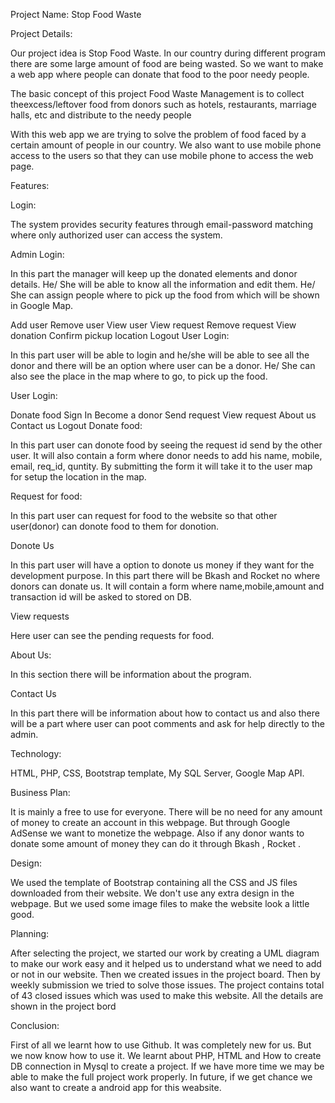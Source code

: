 Project Name: Stop Food Waste

Project Details:

Our project idea is Stop Food Waste. In our country during different program there are some large amount of food are being wasted. So we want to make a web app where people can donate that food to the poor needy people.

 The basic concept of this project  Food Waste Management is to collect theexcess/leftover food from donors such as hotels, restaurants, marriage halls, etc and distribute to  the  needy people

With this web app we are trying to solve the problem of food faced by a certain amount of people in our country. We also want to use mobile phone access to the users so that they can use mobile phone to access the web page.

Features:


Login:

The system provides security features through email-password matching where only authorized user can access the system.

Admin Login:

In this part the manager will keep up the donated elements and donor details. He/ She will be able to know all the information and edit them. He/ She can assign people where to pick up the food from which will be shown in Google Map.

Add user
Remove user
View user
View request
Remove request
View donation
Confirm pickup location
Logout
User Login:

In this part user will be able to login and he/she will be able to see all the donor and there will be an option where user can be a donor. He/ She can also see the place in the map where to go, to pick up the food.

User Login:

Donate food
Sign In
Become a donor
Send request
View request
About us
Contact us
Logout
Donate food:

In this part user can donote food by seeing the request id send by the other user. It will also contain a form where donor needs to add his name, mobile, email, req_id, quntity. By submitting the form it will take it to the user map for setup the location in the map.

Request for food:

In this part user can request for food to the website so that other user(donor) can donote food to them for donotion.

Donote Us

In this part user will have a option to donote us money if they want for the development purpose. In this part there will be Bkash and Rocket no where donors can donate us. It will contain a form where name,mobile,amount and transaction id will be asked to stored on DB.

View requests

Here user can see the pending requests for food.

About Us:

In this section there will be information about the program.

Contact Us

In this part there will be information about how to contact us and also there will be a part where user can poot comments and ask for help directly to the admin.

Technology:

HTML, PHP, CSS, Bootstrap template, My SQL Server, Google Map API.

Business Plan:

It is mainly a free to use for everyone. There will be no need for any amount of money to create an account in this webpage. But through Google AdSense we want to monetize the webpage. Also if any donor wants to donate some amount of money they can do it through Bkash , Rocket .




Design:

We used the template of Bootstrap containing all the CSS and JS files downloaded from their website. We don't use any extra design in the webpage. But we used some image files to make the website look a little good.

Planning:

After selecting the project, we started our work by creating a UML diagram to make our work easy and it helped us to understand what we need to add or not in our website. Then we created issues in the project board. Then by weekly submission we tried to solve those issues. The project contains total of 43 closed issues which was used to make this website. All the details are shown in the project bord


Conclusion:

First of all we learnt how to use Github. It was completely new for us. But we now know how to use it.
We learnt about PHP, HTML and How to create DB connection in Mysql to create a project.
If we have more time we may be able to make the full project work properly.
In future, if we get chance we also want to create a android app for this weabsite.
